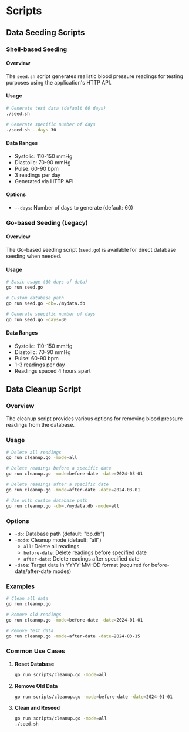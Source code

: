 # Scripts

## Data Seeding Scripts

### Shell-based Seeding

#### Overview
The `seed.sh` script generates realistic blood pressure readings for testing purposes using the application's HTTP API.

#### Usage
```bash
# Generate test data (default 60 days)
./seed.sh

# Generate specific number of days
./seed.sh --days 30
```

#### Data Ranges
- Systolic: 110-150 mmHg
- Diastolic: 70-90 mmHg
- Pulse: 60-90 bpm
- 3 readings per day
- Generated via HTTP API

#### Options
- `--days`: Number of days to generate (default: 60)

### Go-based Seeding (Legacy)

#### Overview
The Go-based seeding script (`seed.go`) is available for direct database seeding when needed.

#### Usage
```bash
# Basic usage (60 days of data)
go run seed.go

# Custom database path
go run seed.go -db=./mydata.db

# Generate specific number of days
go run seed.go -days=30
```

#### Data Ranges
- Systolic: 110-150 mmHg
- Diastolic: 70-90 mmHg
- Pulse: 60-90 bpm
- 1-3 readings per day
- Readings spaced 4 hours apart

## Data Cleanup Script

### Overview
The cleanup script provides various options for removing blood pressure readings from the database.

### Usage
```bash
# Delete all readings
go run cleanup.go -mode=all

# Delete readings before a specific date
go run cleanup.go -mode=before-date -date=2024-03-01

# Delete readings after a specific date
go run cleanup.go -mode=after-date -date=2024-03-01

# Use with custom database path
go run cleanup.go -db=./mydata.db -mode=all
```

### Options
- `-db`: Database path (default: "bp.db")
- `-mode`: Cleanup mode (default: "all")
  - `all`: Delete all readings
  - `before-date`: Delete readings before specified date
  - `after-date`: Delete readings after specified date
- `-date`: Target date in YYYY-MM-DD format (required for before-date/after-date modes)

### Examples
```bash
# Clean all data
go run cleanup.go

# Remove old readings
go run cleanup.go -mode=before-date -date=2024-01-01

# Remove test data
go run cleanup.go -mode=after-date -date=2024-03-15
```

### Common Use Cases
1. **Reset Database**
   ```bash
   go run scripts/cleanup.go -mode=all
   ```

2. **Remove Old Data**
   ```bash
   go run scripts/cleanup.go -mode=before-date -date=2024-01-01
   ```

3. **Clean and Reseed**
   ```bash
   go run scripts/cleanup.go -mode=all
   ./seed.sh
   ```
